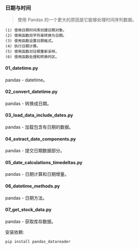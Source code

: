 ### 日期与时间

> 使用 Pandas 的一个更大的原因是它能够处理时间序列数据。

```text
(1) 使用日期时间库创建日期对象。
(2) 使用函数将字符串转换为日期。
(3) 使用函数设置日期格式。
(4) 执行日期计算。
(5) 使用函数对日期重新采样。
(6) 使用函数处理和转换时区。
```

#### 01_datetime.py
pandas - datetime。

#### 02_convert_datetime.py
pandas - 转换成日期。

#### 03_load_data_include_dates.py
pandas - 加载包含有日期的数据。

#### 04_extract_date_components.py
pandas - 提交日期数据部分。

#### 05_date_calculations_timedeltas.py
pandas - 日期计算和日期增量。

#### 06_datetime_methods.py
pandas - 日期方法。

#### 07_get_stock_data.py
pandas - 获取库存数据。

安装依赖:
```bash
pip install pandas_datareader
```